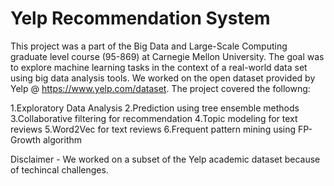 # Yelp Recommendation System

This project was a part of the Big Data and Large-Scale Computing graduate level course (95-869) at Carnegie Mellon University.
The goal was to explore machine learning tasks in the context of a real-world data set using big data analysis tools. We worked on the open dataset provided by Yelp @
https://www.yelp.com/dataset. The project covered the followng:

1.Exploratory Data Analysis 
2.Prediction using tree ensemble methods
3.Collaborative filtering for recommendation 
4.Topic modeling for text reviews 
5.Word2Vec for text reviews
6.Frequent pattern mining using FP-Growth algorithm 

Disclaimer - We worked on a subset of the Yelp academic dataset because of techincal challenges.
